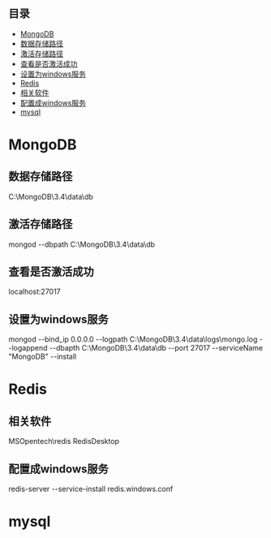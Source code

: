 ## 目录
- [MongoDB](#MongoDB)
 - [数据存储路径](#数据存储路径)
 - [激活存储路径](#激活存储路径)
 - [查看是否激活成功](#查看是否激活成功)
 - [设置为windows服务](#设置为windows服务)
- [Redis](#Redis)
 - [相关软件](#相关软件)
 - [配置成windows服务](#配置成windows服务)
- [mysql](#mysql)
# MongoDB
## 数据存储路径
C:\MongoDB\3.4\data\db

## 激活存储路径
mongod --dbpath  C:\MongoDB\3.4\data\db

## 查看是否激活成功
localhost:27017

## 设置为windows服务
mongod --bind_ip 0.0.0.0 --logpath C:\MongoDB\3.4\data\logs\mongo.log
--logappend  --dbapth C:\MongoDB\3.4\data\db --port 27017 --serviceName "MongoDB" --install


# Redis
## 相关软件
MSOpentech\redis
RedisDesktop
## 配置成windows服务
redis-server --service-install redis.windows.conf 

# mysql
